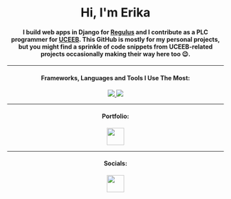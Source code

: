 <h1 align="center">Hi, I'm Erika </h1>

<div align="center">
  <h4>I build web apps in Django for <a href="https://www.regulus.cz/" target="_blank" rel="noreferrer">Regulus</a> and I contribute as a PLC programmer for <a href="https://www.uceeb.cz/" target="_blank" rel="noreferrer">UCEEB</a>. This GitHub is mostly for my personal projects, but you might find a sprinkle of code snippets from UCEEB-related projects occasionally making their way here too 😉. </h4>
</div>

---

<h4 align="center"> Frameworks, Languages and Tools I Use The Most:</h4>
<p align="center">
  <a href="https://skillicons.dev">
    <img src="https://skillicons.dev/icons?i=django,py,sqlite,nginx,linux,bash,neovim,git,js,css,html,md,react,ts,nodejs" />
    <img src="https://skillicons.dev/icons?i=github,vscode" />
  </a>
</p>

---

<h4 align="center">Portfolio:</h4>
<p align="center">
  <a href="https://langeeri.github.io/"> <img src="https://skillicons.dev/icons?i=github" width="40" height="40"/></a>
</p>

---
<h4 align="center">Socials:</h4>
<p align="center">
  <a href="https://www.linkedin.com/in/erika-langerov%C3%A1-35060b1b2/"> <img src="https://skillicons.dev/icons?i=linkedin" width="40" height="40"/></a>
</p>


